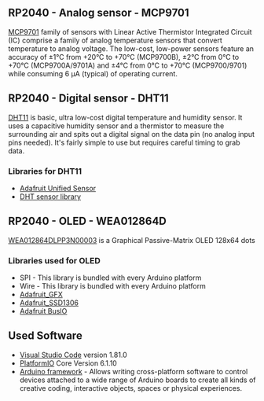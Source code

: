 ## RP2040 - Analog sensor - MCP9701
[MCP9701](https://store.comet.bg/Catalogue/Product/5003942/) family of sensors with Linear Active Thermistor Integrated Circuit
(IC) comprise a family of analog temperature sensors that convert temperature to analog voltage.
The low-cost, low-power sensors feature an accuracy of ±1°C from +20°C to +70°C (MCP9700B), ±2°C from
0°C to +70°C (MCP9700A/9701A) and ±4°C from 0°C to +70°C (MCP9700/9701) while consuming 6 µA (typical) of operating current.
 
## RP2040 - Digital sensor - DHT11
[DHT11](https://store.comet.bg/Catalogue/Product/50012/) is basic, ultra low-cost digital temperature and humidity sensor. 
It uses a capacitive humidity sensor and a thermistor to measure the surrounding air and spits out a digital signal on the data pin 
(no analog input pins needed). It's fairly simple to use but requires careful timing to grab data.

### Libraries for DHT11
- [Adafruit Unified Sensor](https://github.com/adafruit/Adafruit_Sensor?utm_source=platformio&utm_medium=piohome)
- [DHT sensor library](https://github.com/adafruit/DHT-sensor-library?utm_source=platformio&utm_medium=piohome)

## RP2040 - OLED - WEA012864D
[WEA012864DLPP3N00003](https://store.comet.bg/download-file.php?id=21559) is a Graphical Passive-Matrix OLED 128x64 dots

### Libraries used for OLED
- SPI - This library is bundled with every Arduino platform
- Wire - This library is bundled with every Arduino platform
- [Adafruit_GFX](https://github.com/adafruit/Adafruit-GFX-Library?utm_source=platformio&utm_medium=piohome)
- [Adafruit_SSD1306](https://github.com/adafruit/Adafruit_SSD1306?utm_source=platformio&utm_medium=piohome)
- [Adafruit BusIO](https://github.com/adafruit/Adafruit_BusIO?utm_source=platformio&utm_medium=piohome)

## Used Software
- [Visual Studio Code](https://code.visualstudio.com/) version 1.81.0
- [PlatformIO](https://platformio.org/) Core Version 6.1.10
- [Arduino framework](https://docs.platformio.org/en/stable/frameworks/arduino.html) - Allows writing cross-platform software to control devices attached to a wide range of Arduino boards to create all kinds of creative coding, interactive objects, spaces or physical experiences.